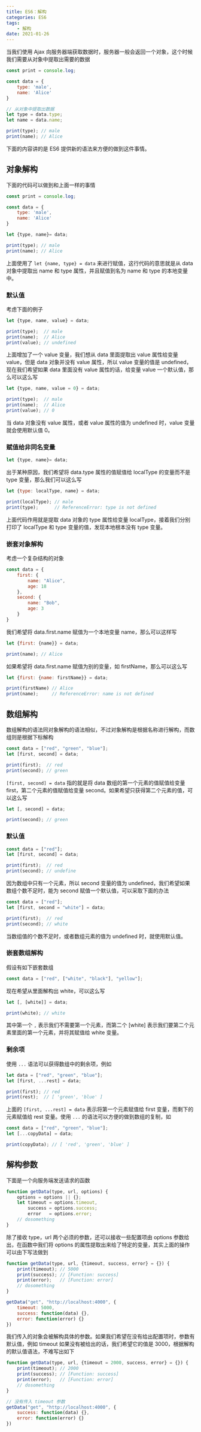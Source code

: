 ```yaml
---
title: ES6：解构
categories: ES6
tags:
	- 解构
date: 2021-01-26
---
```


当我们使用 Ajax 向服务器端获取数据时，服务器一般会返回一个对象，这个时候我们需要从对象中提取出需要的数据

```jsx
const print = console.log;

const data = {
    type: 'male',
    name: 'Alice'
}

// 从对象中提取出数据
let type = data.type;
let name = data.name;

print(type); // male
print(name); // Alice
```

下面的内容讲的是 ES6 提供新的语法来方便的做到这件事情。

## 对象解构

下面的代码可以做到和上面一样的事情

```jsx
const print = console.log;

const data = {
    type: 'male',
    name: 'Alice'
}

let {type, name}= data;

print(type); // male
print(name); // Alice
```

上面使用了 `let {name, type} = data` 来进行赋值，这行代码的意思就是从 data 对象中提取出 name 和 type 属性，并且赋值到名为 name 和 type 的本地变量中。

### 默认值

考虑下面的例子

```jsx
let {type, name, value} = data;

print(type);  // male
print(name);  // Alice
print(value); // undefined
```

上面增加了一个 value 变量，我们想从 data 里面提取出 value 属性给变量 value，但是 data 对象并没有 value 属性，所以 value 变量的值是 undefined，现在我们希望如果 data 里面没有 value 属性的话，给变量 value 一个默认值，那么可以这么写

```jsx
let {type, name, value = 0} = data;

print(type);  // male
print(name);  // Alice
print(value); // 0
```

当 data 对象没有 value 属性，或者 value 属性的值为 undefined 时，value 变量就会使用默认值 0。

### 赋值给非同名变量

```jsx
let {type, name}= data;
```

出于某种原因，我们希望将 data.type 属性的值赋值给 localType 的变量而不是 type 变量，那么我们可以这么写

```jsx
let {type: localType, name} = data;

print(localType); // male
print(type);      // ReferenceError: type is not defined
```

上面代码作用就是提取 data 对象的 type 属性给变量 localType，接着我们分别打印了 localType 和 type 变量的值，发现本地根本没有 type 变量。

### 嵌套对象解构

考虑一个复杂结构的对象

```jsx
const data = {
    first: {
        name: "Alice",
        age: 18
    },
    second: {
        name: "Bob",
        age: 3
    }
}
```

我们希望将 data.first.name 赋值为一个本地变量 name，那么可以这样写

```jsx
let {first: {name}} = data;

print(name); // Alice
```

如果希望将 data.first.name 赋值为别的变量，如 firstName，那么可以这么写

```jsx
let {first: {name: firstName}} = data;

print(firstName) // Alice
print(name);     // ReferenceError: name is not defined
```

## 数组解构

数组解构的语法同对象解构的语法相似，不过对象解构是根据名称进行解构，而数组则是根据下标解构

```jsx
const data = ["red", "green", "blue"];
let [first, second] = data;

print(first);  // red
print(second); // green
```

`[first, second] = data` 指的就是将 data 数组的第一个元素的值赋值给变量 first，第二个元素的值赋值给变量 second。如果希望只获得第二个元素的值，可以这么写

```jsx
let [, second] = data;

print(second); // green
```

### 默认值

```jsx
const data = ["red"];
let [first, second] = data;

print(first);  // red
print(second); // undefine
```

因为数组中只有一个元素，所以 second 变量的值为 undefined，我们希望如果数组个数不足时，能为 second 赋值一个默认值，可以采取下面的办法

```jsx
const data = ["red"];
let [first, second = "white"] = data;

print(first);  // red
print(second); // white
```

当数组值的个数不足时，或者数组元素的值为 undefined 时，就使用默认值。

### 嵌套数组解构

假设有如下嵌套数组

```jsx
const data = ["red", ["white", "black"], "yellow"];
```

现在希望从里面解构出 white，可以这么写

```jsx
let [, [white]] = data;

print(white); // white
```

其中第一个  `,`  表示我们不需要第一个元素，而第二个 [white] 表示我们要第二个元素里面的第一个元素，并将其赋值给 white 变量。

### 剩余项

使用 `...` 语法可以获得数组中的剩余项，例如

```jsx
let data = ["red", "green", "blue"];
let [first, ...rest] = data;

print(first); // red
print(rest);  // [ 'green', 'blue' ]
```

上面的 `[first, ...rest] = data`  表示将第一个元素赋值给 first 变量，而剩下的元素赋值给 rest 变量。使用 `...` 的语法可以方便的做到数组的复制，如

```jsx
const data = ["red", "green", "blue"];
let [...copyData] = data;

print(copyData); // [ 'red', 'green', 'blue' ]
```

## 解构参数

下面是一个向服务端发送请求的函数

```jsx
function getData(type, url, options) {
    options = options || {};
    let timeout = options.timeout,
        success = options.success;
        error   = options.error;
    // dosomething
}
```

除了接收 type，url 两个必须的参数，还可以接收一些配置项由 options 参数给出，在函数中我们将 options 的属性提取出来给了特定的变量，其实上面的操作可以由下写法做到

```jsx
function getData(type, url, {timeout, success, error} = {}) {
    print(timeout); // 5000
    print(success); // [Function: success]
    print(error);   // [Function: error]
    // dosomething
}

getData("get", "http://localhost:4000", {
    timeout: 5000,
    success: function(data) {},
    error: function(error) {}
})
```

我们传入的对象会被解构具体的参数。如果我们希望在没有给出配置项时，参数有默认值，例如 timeout 如果没有被给出的话，我们希望它的值是 3000，根据解构的默认值语法，不难写出如下

```jsx
function getData(type, url, {timeout = 2000, success, error} = {}) {
    print(timeout); // 2000
    print(success); // [Function: success]
    print(error);   // [Function: error]
    // dosomething
}

// 没有传入 timeout 参数
getData("get", "http://localhost:4000", {
    success: function(data) {},
    error: function(error) {}
})
```